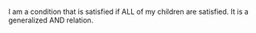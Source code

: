 I am a condition that is satisfied if ALL of my children are satisfied. It is a generalized AND relation.